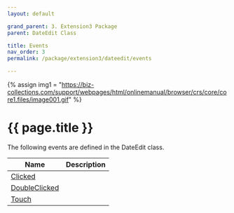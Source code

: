 ```yaml
---
layout: default

grand_parent: 3. Extension3 Package
parent: DateEdit Class

title: Events
nav_order: 3
permalink: /package/extension3/dateedit/events

---
```

{% assign img1 = "https://biz-collections.com/support/webpages/html/onlinemanual/browser/crs/core/core1.files/image001.gif" %}


# {{ page.title }}

The following events are defined in the DateEdit class.

|Name       | Description |
|----------	|-------------|
|[Clicked](/package/extension3/dateedit/events/clicked)||
|[DoubleClicked](/package/extension3/dateedit/events/doubleclicked)||
|[Touch](/package/extension3/dateedit/events/touch)||